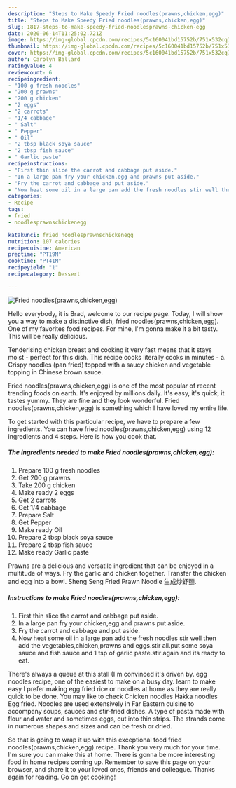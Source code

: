 ```yaml
---
description: "Steps to Make Speedy Fried noodles(prawns,chicken,egg)"
title: "Steps to Make Speedy Fried noodles(prawns,chicken,egg)"
slug: 1817-steps-to-make-speedy-fried-noodlesprawns-chicken-egg
date: 2020-06-14T11:25:02.721Z
image: https://img-global.cpcdn.com/recipes/5c160041bd15752b/751x532cq70/fried-noodlesprawnschickenegg-recipe-main-photo.jpg
thumbnail: https://img-global.cpcdn.com/recipes/5c160041bd15752b/751x532cq70/fried-noodlesprawnschickenegg-recipe-main-photo.jpg
cover: https://img-global.cpcdn.com/recipes/5c160041bd15752b/751x532cq70/fried-noodlesprawnschickenegg-recipe-main-photo.jpg
author: Carolyn Ballard
ratingvalue: 4
reviewcount: 6
recipeingredient:
- "100 g fresh noodles"
- "200 g prawns"
- "200 g chicken"
- "2 eggs"
- "2 carrots"
- "1/4 cabbage"
- " Salt"
- " Pepper"
- " Oil"
- "2 tbsp black soya sauce"
- "2 tbsp fish sauce"
- " Garlic paste"
recipeinstructions:
- "First thin slice the carrot and cabbage put aside."
- "In a large pan fry your chicken,egg and prawns put aside."
- "Fry the carrot and cabbage and put aside."
- "Now heat some oil in a large pan add the fresh noodles stir well then add the vegetables,chicken,prawns and eggs.stir all.put some soya sauce and fish sauce and 1 tsp of garlic paste.stir again and its ready to eat."
categories:
- Recipe
tags:
- fried
- noodlesprawnschickenegg

katakunci: fried noodlesprawnschickenegg 
nutrition: 107 calories
recipecuisine: American
preptime: "PT19M"
cooktime: "PT41M"
recipeyield: "1"
recipecategory: Dessert

---
```



![Fried noodles(prawns,chicken,egg)](https://img-global.cpcdn.com/recipes/5c160041bd15752b/751x532cq70/fried-noodlesprawnschickenegg-recipe-main-photo.jpg)

Hello everybody, it is Brad, welcome to our recipe page. Today, I will show you a way to make a distinctive dish, fried noodles(prawns,chicken,egg). One of my favorites food recipes. For mine, I'm gonna make it a bit tasty. This will be really delicious.

Tenderising chicken breast and cooking it very fast means that it stays moist - perfect for this dish. This recipe cooks literally cooks in minutes - a. Crispy noodles (pan fried) topped with a saucy chicken and vegetable topping in Chinese brown sauce.

Fried noodles(prawns,chicken,egg) is one of the most popular of recent trending foods on earth. It's enjoyed by millions daily. It's easy, it's quick, it tastes yummy. They are fine and they look wonderful. Fried noodles(prawns,chicken,egg) is something which I have loved my entire life.


To get started with this particular recipe, we have to prepare a few ingredients. You can have fried noodles(prawns,chicken,egg) using 12 ingredients and 4 steps. Here is how you cook that.

<!--inarticleads1-->

##### The ingredients needed to make Fried noodles(prawns,chicken,egg):

1. Prepare 100 g fresh noodles
1. Get 200 g prawns
1. Take 200 g chicken
1. Make ready 2 eggs
1. Get 2 carrots
1. Get 1/4 cabbage
1. Prepare  Salt
1. Get  Pepper
1. Make ready  Oil
1. Prepare 2 tbsp black soya sauce
1. Prepare 2 tbsp fish sauce
1. Make ready  Garlic paste


Prawns are a delicious and versatile ingredient that can be enjoyed in a multitude of ways. Fry the garlic and chicken together. Transfer the chicken and egg into a bowl. Sheng Seng Fried Prawn Noodle 生成炒虾麵. 

<!--inarticleads2-->

##### Instructions to make Fried noodles(prawns,chicken,egg):

1. First thin slice the carrot and cabbage put aside.
1. In a large pan fry your chicken,egg and prawns put aside.
1. Fry the carrot and cabbage and put aside.
1. Now heat some oil in a large pan add the fresh noodles stir well then add the vegetables,chicken,prawns and eggs.stir all.put some soya sauce and fish sauce and 1 tsp of garlic paste.stir again and its ready to eat.


There&#39;s always a queue at this stall (I&#39;m convinced it&#39;s driven by. egg noodles recipe, one of the easiest to make on a busy day. learn to make easy I prefer making egg fried rice or noodles at home as they are really quick to be done. You may like to check Chicken noodles Hakka noodles Egg fried. Noodles are used extensively in Far Eastern cuisine to accompany soups, sauces and stir-fried dishes. A type of pasta made with flour and water and sometimes eggs, cut into thin strips. The strands come in numerous shapes and sizes and can be fresh or dried. 

So that is going to wrap it up with this exceptional food fried noodles(prawns,chicken,egg) recipe. Thank you very much for your time. I'm sure you can make this at home. There is gonna be more interesting food in home recipes coming up. Remember to save this page on your browser, and share it to your loved ones, friends and colleague. Thanks again for reading. Go on get cooking!
